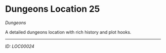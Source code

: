 # Dungeons Location 25

*Dungeons*

A detailed dungeons location with rich history and plot hooks.

---
*ID: LOC00024*